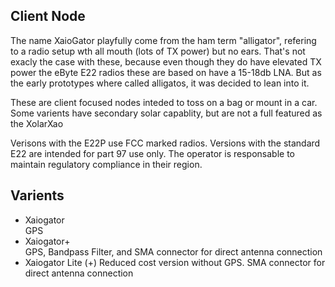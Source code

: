 ## Client Node

The name XaioGator playfully come from the ham term "alligator", refering to a radio setup wth all mouth (lots of TX power) but no ears. That's not exacly the case with these, because even though they do have elevated TX power the eByte E22 radios these are based on have a 15-18db LNA. But as the early prototypes where called alligatos, it was decided to lean into it.

These are client focused nodes inteded to toss on a bag or mount in a car. Some varients have secondary solar capablity, but are not a full featured as the XolarXao

Verisons with the E22P use FCC marked radios. Versions with the standard E22 are intended for part 97 use only. The operator is responsable to maintain regulatory compliance in their region.

## Varients
* Xaiogator  
  GPS
* Xaiogator+  
  GPS, Bandpass Filter, and SMA connector for direct antenna connection
* Xaiogator Lite (+)
  Reduced cost version without GPS. SMA connector for direct antenna connection
